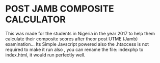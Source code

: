 # POST JAMB COMPOSITE CALCULATOR



This was made for the students in Nigeria in the year 2017 to help them calculate their composite scores after theor post UTME (Jamb) examination... Its Simple Javscript powered also the .htaccess is not required to make it run also , you can rename the file: indexphp to index.html, it would run perfectly well.
